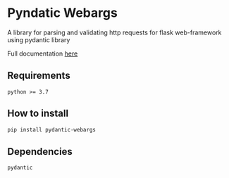 # Pyndatic Webargs

A library for parsing and validating http requests for flask web-framework using pydantic library 

Full documentation [here](https://ahmednafies.github.io/pydantic_webargs/)

## Requirements

	python >= 3.7

## How to install

```bash
pip install pydantic-webargs
```

## Dependencies

	pydantic

